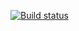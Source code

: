 [![Build status](https://ci.appveyor.com/api/projects/status/jev9iirn5pdy5hkr?svg=true)](https://ci.appveyor.com/project/MrLaikaBoss/selenide)